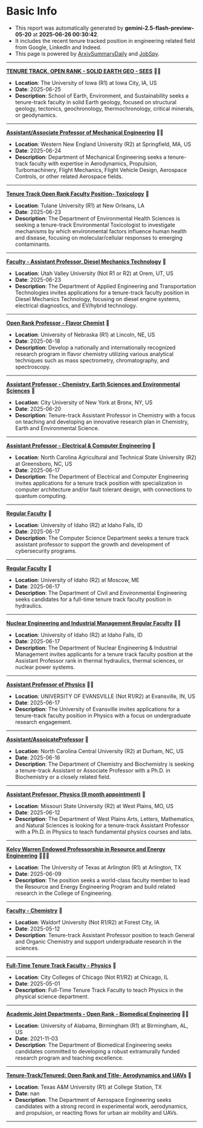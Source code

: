 
# Basic Info
- This report was automatically generated by **gemini-2.5-flash-preview-05-20** at **2025-06-26 00:30:42**.  
- It includes the recent tenure tracked position in engineering related field from Google, LinkedIn and Indeed.  
- This page is powered by [ArxivSummaryDaily](https://github.com/dong-zehao/ArxivSummaryDaily) and [JobSpy](https://github.com/speedyapply/JobSpy).
---
**[TENURE TRACK, OPEN RANK - SOLID EARTH GEO - SEES](https://www.indeed.com/viewjob?jk=bc6b73e7b78feb2c)** 🌟🌟
- **Location**: The University of Iowa (R1) at Iowa City, IA, US
- **Date**: 2025-06-25
- **Description**: School of Earth, Environment, and Sustainability seeks a tenure-track faculty in solid Earth geology, focused on structural geology, tectonics, geochronology, thermochronology, critical minerals, or geodynamics.
---
**[Assistant/Associate Professor of Mechanical Engineering](https://www.indeed.com/viewjob?jk=4f2a54f7bdd850db)** 🌟🌟
- **Location**: Western New England University (R2) at Springfield, MA, US
- **Date**: 2025-06-24
- **Description**: Department of Mechanical Engineering seeks a tenure-track faculty with expertise in Aerodynamics, Propulsion, Turbomachinery, Flight Mechanics, Flight Vehicle Design, Aerospace Controls, or other related Aerospace fields.
---
**[Tenure Track Open Rank Faculty Position- Toxicology](https://www.linkedin.com/jobs/view/4255246813)** 🌟
- **Location**: Tulane University (R1) at New Orleans, LA
- **Date**: 2025-06-23
- **Description**: The Department of Environmental Health Sciences is seeking a tenure-track Environmental Toxicologist to investigate mechanisms by which environmental factors influence human health and disease, focusing on molecular/cellular responses to emerging contaminants.
---
**[Faculty - Assistant Professor, Diesel Mechanics Technology](https://www.indeed.com/viewjob?jk=9a51421aa4331f03)** 🌟
- **Location**: Utah Valley University (Not R1 or R2) at Orem, UT, US
- **Date**: 2025-06-23
- **Description**: The Department of Applied Engineering and Transportation Technologies invites applications for a tenure-track faculty position in Diesel Mechanics Technology, focusing on diesel engine systems, electrical diagnostics, and EV/hybrid technology.
---
**[Open Rank Professor - Flavor Chemist](https://www.indeed.com/viewjob?jk=18fb66530288ef1a)** 🌟
- **Location**: University of Nebraska (R1) at Lincoln, NE, US
- **Date**: 2025-06-18
- **Description**: Develop a nationally and internationally recognized research program in flavor chemistry utilizing various analytical techniques such as mass spectrometry, chromatography, and spectroscopy.
---
**[Assistant Professor - Chemistry, Earth Sciences and Environmental Sciences](https://www.indeed.com/viewjob?jk=aae61c0ed6bcf175)** 🌟
- **Location**: City University of New York at Bronx, NY, US
- **Date**: 2025-06-20
- **Description**: Tenure-track Assistant Professor in Chemistry with a focus on teaching and developing an innovative research plan in Chemistry, Earth and Environmental Science.
---
**[Assistant Professor - Electrical & Computer Engineering](https://www.indeed.com/viewjob?jk=30dae18ea691e22b)** 🌟
- **Location**: North Carolina Agricultural and Technical State University (R2) at Greensboro, NC, US
- **Date**: 2025-06-17
- **Description**: The Department of Electrical and Computer Engineering invites applications for a tenure track position with specialization in computer architecture and/or fault tolerant design, with connections to quantum computing.
---
**[Regular Faculty](https://www.linkedin.com/jobs/view/4252831976)** 🌟
- **Location**: University of Idaho (R2) at Idaho Falls, ID
- **Date**: 2025-06-17
- **Description**: The Computer Science Department seeks a tenure track assistant professor to support the growth and development of cybersecurity programs.
---
**[Regular Faculty](https://www.linkedin.com/jobs/view/4252836150)** 🌟
- **Location**: University of Idaho (R2) at Moscow, ME
- **Date**: 2025-06-17
- **Description**: The Department of Civil and Environmental Engineering seeks candidates for a full-time tenure track faculty position in hydraulics.
---
**[Nuclear Engineering and Industrial Management Regular Faculty](https://www.linkedin.com/jobs/view/4252832895)** 🌟🌟
- **Location**: University of Idaho (R2) at Idaho Falls, ID
- **Date**: 2025-06-17
- **Description**: The Department of Nuclear Engineering & Industrial Management invites applicants for a tenure track faculty position at the Assistant Professor rank in thermal hydraulics, thermal sciences, or nuclear power systems.
---
**[Assistant Professor of Physics](https://www.indeed.com/viewjob?jk=7b0aaa6388684496)** 🌟🌟
- **Location**: UNIVERSITY OF EVANSVILLE (Not R1/R2) at Evansville, IN, US
- **Date**: 2025-06-17
- **Description**: The University of Evansville invites applications for a tenure-track faculty position in Physics with a focus on undergraduate research engagement.
---
**[Assistant/AssoicateProfessor](https://www.indeed.com/viewjob?jk=25eb35e95954ca4a)** 🌟
- **Location**: North Carolina Central University (R2) at Durham, NC, US
- **Date**: 2025-06-16
- **Description**: The Department of Chemistry and Biochemistry is seeking a tenure-track Assistant or Associate Professor with a Ph.D. in Biochemistry or a closely related field.
---
**[Assistant Professor, Physics (9 month appointment)](https://www.indeed.com/viewjob?jk=713796674e34ffe1)** 🌟
- **Location**: Missouri State University (R2) at West Plains, MO, US
- **Date**: 2025-06-12
- **Description**: The Department of West Plains Arts, Letters, Mathematics, and Natural Sciences is looking for a tenure-track Assistant Professor with a Ph.D. in Physics to teach fundamental physics courses and labs.
---
**[Kelcy Warren Endowed Professorship in Resource and Energy Engineering](https://www.linkedin.com/jobs/view/3823382321)** 🌟🌟🌟
- **Location**: The University of Texas at Arlington (R1) at Arlington, TX
- **Date**: 2025-06-09
- **Description**: The position seeks a world-class faculty member to lead the Resource and Energy Engineering Program and build related research in the College of Engineering.
---
**[Faculty - Chemistry](https://www.linkedin.com/jobs/view/4228577816)** 🌟
- **Location**: Waldorf University (Not R1/R2) at Forest City, IA
- **Date**: 2025-05-12
- **Description**: Tenure-track Assistant Professor position to teach General and Organic Chemistry and support undergraduate research in the sciences.
---
**[Full-Time Tenure Track Faculty - Physics](https://www.linkedin.com/jobs/view/4219213365)** 🌟
- **Location**: City Colleges of Chicago (Not R1/R2) at Chicago, IL
- **Date**: 2025-05-01
- **Description**: Full-Time Tenure Track Faculty to teach Physics in the physical science department.
---
**[Academic Joint Departments - Open Rank - Biomedical Engineering](https://www.indeed.com/viewjob?jk=3af70c55bef52231)** 🌟🌟
- **Location**: University of Alabama, Birmingham (R1) at Birmingham, AL, US
- **Date**: 2021-11-03
- **Description**: The Department of Biomedical Engineering seeks candidates committed to developing a robust extramurally funded research program and teaching excellence.
---
**[Tenure-Track/Tenured: Open Rank and Title- Aerodynamics and UAVs](https://www.linkedin.com/jobs/view/4079585269)** 🌟
- **Location**: Texas A&M University (R1) at College Station, TX
- **Date**: nan
- **Description**: The Department of Aerospace Engineering seeks candidates with a strong record in experimental work, aerodynamics, and propulsion, or reacting flows for urban air mobility and UAVs.
---
